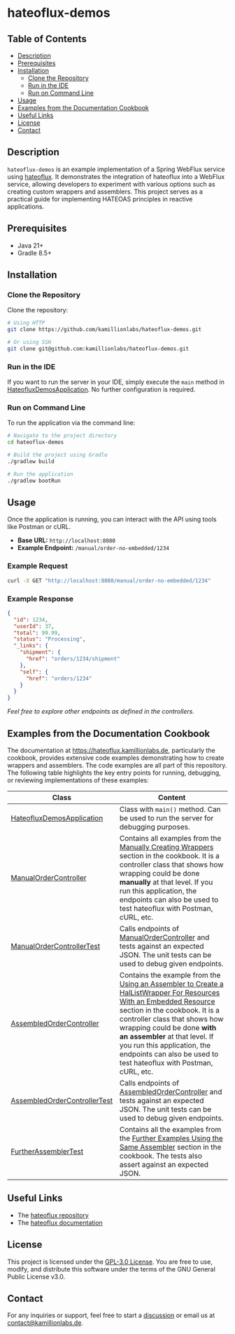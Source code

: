 # hateoflux-demos

## Table of Contents

- [Description](#description)
- [Prerequisites](#prerequisites)
- [Installation](#installation)
  - [Clone the Repository](#clone-the-repository)
  - [Run in the IDE](#run-in-the-ide)
  - [Run on Command Line](#run-on-command-line)
- [Usage](#usage)
- [Examples from the Documentation Cookbook](#examples-from-the-documentation-cookbook)
- [Useful Links](#useful-links)
- [License](#license)
- [Contact](#contact)

## Description

`hateoflux-demos` is an example implementation of a Spring WebFlux service using [hateoflux](https://github.com/kamillionlabs/hateoflux). It demonstrates the integration of hateoflux into a WebFlux service, allowing developers to experiment with various options such as creating custom wrappers and assemblers. This project serves as a practical guide for implementing HATEOAS principles in reactive applications.

 
## Prerequisites
* Java 21+
* Gradle 8.5+

## Installation
### Clone the Repository
Clone the repository:
```bash
# Using HTTP
git clone https://github.com/kamillionlabs/hateoflux-demos.git

# Or using SSH 
git clone git@github.com:kamillionlabs/hateoflux-demos.git
```

### Run in the IDE

If you want to run the server in your IDE, simply execute the `main` method in [HateofluxDemosApplication](./src/main/java/de/kamillionlabs/hateofluxdemos/HateofluxDemosApplication.java). No further configuration is required.

### Run on Command Line
To run the application via the command line:
```bash
# Navigate to the project directory
cd hateoflux-demos

# Build the project using Gradle
./gradlew build

# Run the application
./gradlew bootRun

```
## Usage

Once the application is running, you can interact with the API using tools like Postman or cURL.

- **Base URL:** `http://localhost:8080`
- **Example Endpoint:** `/manual/order-no-embedded/1234`

### Example Request

```bash
curl -X GET "http://localhost:8080/manual/order-no-embedded/1234"
```

### Example Response

```JSON
{
  "id": 1234,
  "userId": 37,
  "total": 99.99,
  "status": "Processing",
  "_links": {
    "shipment": {
      "href": "orders/1234/shipment"
    },
    "self": {
      "href": "orders/1234"
    }
  }
}
```
_Feel free to explore other endpoints as defined in the controllers._

## Examples from the Documentation Cookbook

The documentation at https://hateoflux.kamillionlabs.de, particularly the cookbook, provides extensive code examples demonstrating how to create wrappers and assemblers. The code examples are all part of this repository. The following table highlights the key entry points for running, debugging, or reviewing implementations of these examples:

| Class                                                                                                                      | Content                                                                                                                                                                                                                                                                                                                                                                                                                                                                                                |
|----------------------------------------------------------------------------------------------------------------------------|--------------------------------------------------------------------------------------------------------------------------------------------------------------------------------------------------------------------------------------------------------------------------------------------------------------------------------------------------------------------------------------------------------------------------------------------------------------------------------------------------------|
| [HateofluxDemosApplication](./src/main/java/de/kamillionlabs/hateofluxdemos/HateofluxDemosApplication.java)                | Class with `main()` method. Can be used to run the server for debugging purposes.                                                                                                                                                                                                                                                                                                                                                                                                                      |
| [ManualOrderController](./src/main/java/de/kamillionlabs/hateofluxdemos/controller/ManualOrderController.java)             | Contains all examples from the [Manually Creating Wrappers](https://hateoflux.kamillionlabs.de/docs/cookbook.html#manually-creating-wrappers) section in the cookbook. It is a controller class that shows how wrapping could be done **manually** at that level. If you run this application, the endpoints can also be used to test hateoflux with Postman, cURL, etc.                                                                                                                               |
| [ManualOrderControllerTest](./src/test/java/de/kamillionlabs/hateofluxdemos/cookbook/ManualOrderControllerTest.java)       | Calls endpoints of [ManualOrderController](./src/main/java/de/kamillionlabs/hateofluxdemos/controller/ManualOrderController.java) and tests against an expected JSON. The unit tests can be used to debug given endpoints.                                                                                                                                                                                                                                                                             |
| [AssembledOrderController](./src/main/java/de/kamillionlabs/hateofluxdemos/controller/AssembledOrderController.java)       | Contains the example from the [Using an Assembler to Create a HalListWrapper For Resources With an Embedded Resource](https://hateoflux.kamillionlabs.de/docs/cookbook.html#using-an-assembler-to-create-a-hallistwrapper-for-resources-with-an-embedded-resource) section in the cookbook. It is a controller class that shows how wrapping could be done **with an assembler** at that level. If you run this application, the endpoints can also be used to test hateoflux with Postman, cURL, etc. |
| [AssembledOrderControllerTest](./src/test/java/de/kamillionlabs/hateofluxdemos/cookbook/AssembledOrderControllerTest.java) | Calls endpoints of [AssembledOrderController](./src/main/java/de/kamillionlabs/hateofluxdemos/controller/AssembledOrderController.java) and tests against an expected JSON. The unit tests can be used to debug given endpoints.                                                                                                                                                                                                                                                                       |
| [FurtherAssemblerTest](./src/test/java/de/kamillionlabs/hateofluxdemos/cookbook/FurtherAssemblerTest.java)                 | Contains all the examples from the [Further Examples Using the Same Assembler](https://hateoflux.kamillionlabs.de/docs/cookbook.html#further-examples-using-the-same-assembler) section in the cookbook. The tests also assert against an expected JSON.                                                                                                                                                                                                                                               |
## Useful Links
* The [hateoflux repository](https://github.com/kamillionlabs/hateoflux)
* The [hateoflux documentation](https://hateoflux.kamillionlabs.de)

## License

This project is licensed under the [GPL-3.0 License](https://github.com/kamillionlabs/hateoflux-demos/blob/master/LICENSE). You are free to use, modify, and distribute this software under the terms of the GNU General Public License v3.0.

## Contact

For any inquiries or support, feel free to start a [discussion](https://github.com/kamillionlabs/hateoflux-demos/discussions) or email us at [contact@kamillionlabs.de](mailto:contact@kamillionlabs.de).
